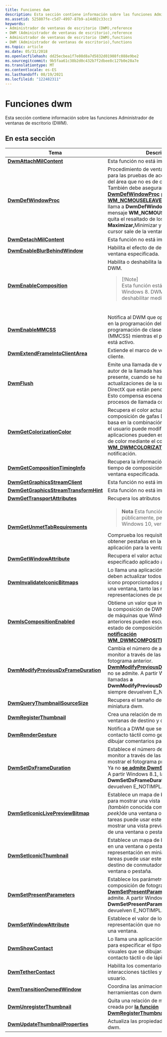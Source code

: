 ```yaml
---
title: Funciones dwm
description: Esta sección contiene información sobre las funciones Administrador de ventanas de escritorio (DWM).
ms.assetid: 525807fe-c5d7-4997-87b9-a14d02c33cc3
keywords:
- Administrador de ventanas de escritorio (DWM),reference
- DWM (Administrador de ventanas de escritorio),reference
- Administrador de ventanas de escritorio (DWM),functions
- DWM (Administrador de ventanas de escritorio),functions
ms.topic: article
ms.date: 05/31/2018
ms.openlocfilehash: dd25ecbea1f7e08d8a7d5832d01908fc088e9be2
ms.sourcegitcommit: 9b5faa61c38b2d0c432b7f2dbee8c127b0e28a7e
ms.translationtype: MT
ms.contentlocale: es-ES
ms.lasthandoff: 08/19/2021
ms.locfileid: "122482311"
---
```

# <a name="dwm-functions"></a>Funciones dwm

Esta sección contiene información sobre las funciones Administrador de ventanas de escritorio (DWM).

## <a name="in-this-section"></a>En esta sección




| Tema | Descripción | 
|-------|-------------|
| <a href="/windows/desktop/api/Dwmapi/nf-dwmapi-dwmattachmilcontent"><strong>DwmAttachMilContent</strong></a><br /> | Esta función no está implementada.<br /> | 
| <a href="/windows/desktop/api/Dwmapi/nf-dwmapi-dwmdefwindowproc"><strong>DwmDefWindowProc</strong></a><br /> | Procedimiento de ventana predeterminado para las pruebas de acceso de DWM dentro del área que no es de cliente.<br /> También debe asegurarse de que se <a href="/windows/desktop/api/Dwmapi/nf-dwmapi-dwmdefwindowproc"><strong>llama a DwmDefWindowProc</strong></a> para el <a href="/windows/desktop/inputdev/wm-ncmouseleave"><strong>WM_NCMOUSELEAVE</strong></a> mensaje. Si no se llama a <strong>DwmDefWindowProc</strong> para el mensaje <strong>WM_NCMOUSELEAVE,</strong> DWM no <strong></strong>quita <strong></strong> el resaltado de los botones <strong>Maximizar,</strong>Minimizar y Cerrar cuando el cursor sale de la ventana.<br /> | 
| <a href="/windows/desktop/api/Dwmapi/nf-dwmapi-dwmdetachmilcontent"><strong>DwmDetachMilContent</strong></a><br /> | Esta función no está implementada.<br /> | 
| <a href="/windows/desktop/api/Dwmapi/nf-dwmapi-dwmenableblurbehindwindow"><strong>DwmEnableBlurBehindWindow</strong></a><br /> | Habilita el efecto de desenfoque en una ventana especificada.<br /> | 
| <a href="/windows/desktop/api/Dwmapi/nf-dwmapi-dwmenablecomposition"><strong>DwmEnableComposition</strong></a><br /> | Habilita o deshabilita la composición de DWM. <br /><blockquote>[!Note]<br />Esta función está en desuso a Windows 8. DWM ya no se puede deshabilitar mediante programación.</blockquote><br /> | 
| <a href="/windows/desktop/api/Dwmapi/nf-dwmapi-dwmenablemmcss"><strong>DwmEnableMMCSS</strong></a><br /> | Notifica al DWM que opte por participar o no en la programación del Servicio de programación de clases multimedia (MMCSS) mientras el proceso de llamada está activo.<br /> | 
| <a href="/windows/desktop/api/Dwmapi/nf-dwmapi-dwmextendframeintoclientarea"><strong>DwmExtendFrameIntoClientArea</strong></a><br /> | Extiende el marco de ventana al área de cliente.<br /> | 
| <a href="/windows/desktop/api/Dwmapi/nf-dwmapi-dwmflush"><strong>DwmFlush</strong></a><br /> | Emite una llamada de vaciado que bloquea al autor de la llamada hasta el siguiente presente, cuando se han realizado todas las actualizaciones de la superficie de Microsoft DirectX que están pendientes actualmente. Esto compensa escenas muy complejas o procesos de llamada con prioridad muy baja.<br /> | 
| <a href="/windows/desktop/api/Dwmapi/nf-dwmapi-dwmgetcolorizationcolor"><strong>DwmGetColorizationColor</strong></a><br /> | Recupera el color actual utilizado para la composición de gafas DWM. Este valor se basa en la combinación de colores actual y el usuario puede modificarlo. Las aplicaciones pueden escuchar los cambios de color mediante el control de <a href="wm-dwmcolorizationcolorchanged.md"><strong>WM_DWMCOLORIZATIONCOLORCHANGED</strong></a> notificación.<br /> | 
| <a href="/windows/desktop/api/Dwmapi/nf-dwmapi-dwmgetcompositiontiminginfo"><strong>DwmGetCompositionTimingInfo</strong></a><br /> | Recupera la información de control de tiempo de composición actual para una ventana especificada.<br /> | 
| <a href="/windows/desktop/api/Dwmapi/nf-dwmapi-dwmgetgraphicsstreamclient"><strong>DwmGetGraphicsStreamClient</strong></a><br /> | Esta función no está implementada.<br /> | 
| <a href="/windows/desktop/api/Dwmapi/nf-dwmapi-dwmgetgraphicsstreamtransformhint"><strong>DwmGetGraphicsStreamTransformHint</strong></a><br /> | Esta función no está implementada.<br /> | 
| <a href="/windows/desktop/api/Dwmapi/nf-dwmapi-dwmgettransportattributes"><strong>DwmGetTransportAttributes</strong></a><br /> | Recupera los atributos de transporte.<br /> | 
| <a href="/windows/desktop/api/dwmapi/nf-dwmapi-dwmgetunmettabrequirements"><strong>DwmGetUnmetTabRequirements</strong></a><br /> | <blockquote><strong>Nota</strong>  Esta función está disponible públicamente, pero no funcional, para Windows 10, versión 1803.</blockquote>Comprueba los requisitos necesarios para obtener pestañas en la barra de título de la aplicación para la ventana especificada.<br /> | 
| <a href="/windows/desktop/api/Dwmapi/nf-dwmapi-dwmgetwindowattribute"><strong>DwmGetWindowAttribute</strong></a><br /> | Recupera el valor actual de un atributo especificado aplicado a una ventana.<br /> | 
| <a href="/windows/desktop/api/Dwmapi/nf-dwmapi-dwminvalidateiconicbitmaps"><strong>DwmInvalidateIconicBitmaps</strong></a><br /> | Lo llama una aplicación para indicar que se deben actualizar todos los mapas de bits icono proporcionados previamente desde una ventana, tanto las miniaturas como las representaciones de peek.<br /> | 
| <a href="/windows/desktop/api/Dwmapi/nf-dwmapi-dwmiscompositionenabled"><strong>DwmIsCompositionEnabled</strong></a><br /> | Obtiene un valor que indica si está habilitada la composición de DWM. Las aplicaciones de máquinas que Windows 7 o versiones anteriores pueden escuchar los cambios de estado de composición controlando la <a href="wm-dwmcompositionchanged.md"><strong>notificación WM_DWMCOMPOSITIONCHANGED</strong></a> datos.<br /> | 
| <a href="/windows/desktop/api/Dwmapi/nf-dwmapi-dwmmodifypreviousdxframeduration"><strong>DwmModifyPreviousDxFrameDuration</strong></a><br /> | Cambia el número de actualizaciones del monitor a través de las que se mostrará el fotograma anterior. <br /><a href="/windows/desktop/api/Dwmapi/nf-dwmapi-dwmmodifypreviousdxframeduration"><strong>DwmModifyPreviousDxFrameDuration</strong></a> ya no se admite. A partir Windows 8.1, las llamadas <strong>a DwmModifyPreviousDxFrameDuration</strong> siempre devuelven E_NOTIMPL.<br /> | 
| <a href="/windows/desktop/api/Dwmapi/nf-dwmapi-dwmquerythumbnailsourcesize"><strong>DwmQueryThumbnailSourceSize</strong></a><br /> | Recupera el tamaño de origen de la miniatura dwm.<br /> | 
| <a href="/windows/desktop/api/Dwmapi/nf-dwmapi-dwmregisterthumbnail"><strong>DwmRegisterThumbnail</strong></a><br /> | Crea una relación de miniatura dwm entre las ventanas de destino y de origen.<br /> | 
| <a href="/windows/desktop/api/Dwmapi/nf-dwmapi-dwmrendergesture"><strong>DwmRenderGesture</strong></a><br /> | Notifica a DWM que se ha reconocido un contacto táctil como gesto y que DWM debe dibujar comentarios para ese gesto.<br /> | 
| <a href="/windows/desktop/api/Dwmapi/nf-dwmapi-dwmsetdxframeduration"><strong>DwmSetDxFrameDuration</strong></a><br /> | Establece el número de actualizaciones del monitor a través de las cuales se va a mostrar el fotograma presentado. <br />Ya no <a href="/windows/desktop/api/Dwmapi/nf-dwmapi-dwmsetdxframeduration"><strong>se admite DwmSetDxFrameDuration.</strong></a> A partir Windows 8.1, las llamadas <strong>a DwmSetDxFrameDuration</strong> siempre devuelven E_NOTIMPL.<br /> | 
| <a href="/windows/desktop/api/Dwmapi/nf-dwmapi-dwmseticoniclivepreviewbitmap"><strong>DwmSetIconicLivePreviewBitmap</strong></a><br /> | Establece un mapa de bits estático e icono para mostrar una vista previa en directo <em>(también</em> conocida como vista previa de <em>peek)</em>de una ventana o pestaña. La barra de tareas puede usar este mapa de bits para mostrar una vista previa de tamaño completo de una ventana o pestaña.<br /> | 
| <a href="/windows/desktop/api/Dwmapi/nf-dwmapi-dwmseticonicthumbnail"><strong>DwmSetIconicThumbnail</strong></a><br /> | Establece un mapa de bits estático e icono en una ventana o pestaña para usarlo como representación en miniatura. La barra de tareas puede usar este mapa de bits como destino de conmutador de miniaturas para la ventana o pestaña.<br /> | 
| <a href="/windows/desktop/api/Dwmapi/nf-dwmapi-dwmsetpresentparameters"><strong>DwmSetPresentParameters</strong></a><br /> | Establece los parámetros actuales para la composición de fotogramas. <br /><a href="/windows/desktop/api/Dwmapi/nf-dwmapi-dwmsetpresentparameters"><strong>DwmSetPresentParameters</strong></a> ya no se admite. A partir Windows 8.1, las llamadas <strong>a DwmSetPresentParameters</strong> siempre devuelven E_NOTIMPL.<br /> | 
| <a href="/windows/desktop/api/Dwmapi/nf-dwmapi-dwmsetwindowattribute"><strong>DwmSetWindowAttribute</strong></a><br /> | Establece el valor de los atributos de representación que no son de cliente para una ventana.<br /> | 
| <a href="/windows/desktop/api/dwmapi/nf-dwmapi-dwmshowcontact"><strong>DwmShowContact</strong></a><br /> | Lo llama una aplicación o marco de trabajo para especificar el tipo de comentarios visuales que se dibujarán en respuesta a un contacto táctil o de lápiz determinado.<br /> | 
| <a href="/windows/desktop/api/Dwmapi/nf-dwmapi-dwmtethercontact"><strong>DwmTetherContact</strong></a><br /> | Habilita los comentarios gráficos de interacciones táctiles y de arrastre al usuario.<br /> | 
| <a href="/windows/desktop/api/dwmapi/nf-dwmapi-dwmtransitionownedwindow"><strong>DwmTransitionOwnedWindow</strong></a><br /> | Coordina las animaciones de las ventanas de herramientas con dwm.<br /> | 
| <a href="/windows/desktop/api/Dwmapi/nf-dwmapi-dwmunregisterthumbnail"><strong>DwmUnregisterThumbnail</strong></a><br /> | Quita una relación de miniatura de DWM creada por <a href="/windows/desktop/api/Dwmapi/nf-dwmapi-dwmregisterthumbnail"><strong>la función DwmRegisterThumbnail.</strong></a><br /> | 
| <a href="/windows/desktop/api/Dwmapi/nf-dwmapi-dwmupdatethumbnailproperties"><strong>DwmUpdateThumbnailProperties</strong></a><br /> | Actualiza las propiedades de una miniatura dwm.<br /> | 




 

 

